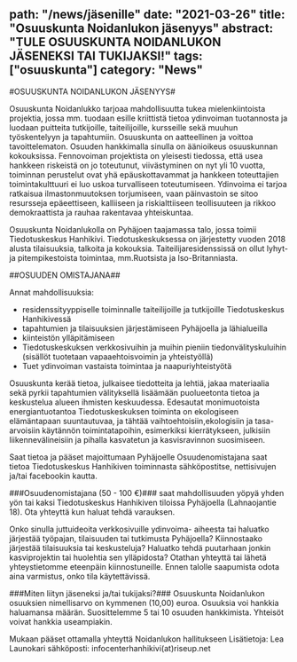 path: "/news/jäsenille"
date: "2021-03-26"
title: "Osuuskunta Noidanlukon jäsenyys"
abstract: "TULE OSUUSKUNTA NOIDANLUKON JÄSENEKSI TAI TUKIJAKSI!"
tags: ["osuuskunta"]
category: "News"
---


#OSUUSKUNTA NOIDANLUKON JÄSENYYS#


Osuuskunta Noidanlukko tarjoaa mahdollisuutta tukea mielenkiintoista projektia, jossa mm. tuodaan esille kriittistä tietoa ydinvoiman tuotannosta ja luodaan puitteita tutkijoille, taiteilijoille, kursseille sekä muuhun
työskentelyyn ja tapahtumiin. Osuuskunta on aatteellinen ja voittoa tavoittelematon. Osuuden hankkimalla sinulla on äänioikeus osuuskunnan kokouksissa. Fennovoiman projektista on yleisesti tiedossa, että usea hankkeen riskeistä on jo
toteutunut, viivästyminen on nyt yli 10 vuotta, toiminnan perustelut ovat yhä epäuskottavammat ja hankkeen toteuttajien toimintakulttuuri ei luo uskoa turvalliseen toteutumiseen. Ydinvoima ei tarjoa ratkaisua
ilmastonmuutoksen torjumiseen, vaan päinvastoin se sitoo resursseja epäeettiseen, kalliiseen ja riskialttiiseen teollisuuteen ja rikkoo demokraattista ja rauhaa rakentavaa yhteiskuntaa.

Osuuskunta Noidanlukolla on Pyhäjoen taajamassa talo, jossa toimii Tiedotuskeskus Hanhikivi. Tiedotuskeskuksessa on järjestetty vuoden 2018 alusta tilaisuuksia, talkoita ja kokouksia. Taiteilijaresidenssissä
on ollut lyhyt- ja pitempikestoista toimintaa, mm.Ruotsista ja Iso-Britanniasta. 

##OSUUDEN OMISTAJANA##

Annat mahdollisuuksia:
- residenssityyppiselle toiminnalle taiteilijoille ja tutkijoille Tiedotuskeskus Hanhikivessä
- tapahtumien ja tilaisuuksien järjestämiseen Pyhäjoella ja lähialueilla
- kiinteistön ylläpitämiseen
- Tiedotuskeskuksen verkkosivuihin ja muihin pieniin tiedonvälityskuluihin (sisällöt tuotetaan vapaaehtoisvoimin ja yhteistyöllä)
- Tuet ydinvoiman vastaista toimintaa ja naapuriyhteistyötä

Osuuskunta kerää tietoa, julkaisee tiedotteita ja lehtiä, jakaa materiaalia sekä pyrkii tapahtumien välityksellä lisäämään puolueetonta tietoa ja keskustelua alueen ihmisten keskuudessa.
Edesautat monimuotoista energiantuotantoa Tiedotuskeskuksen toiminta on ekologiseen elämäntapaan suuntautuvaa, ja tähtää vaihtoehtoisiin,ekologisiin ja tasa-arvoisiin käytännön toimintatapoihin,
esimerkiksi kierrätykseen, julkisiin liikennevälineisiin ja pihalla kasvatetun ja kasvisravinnon suosimiseen.

Saat tietoa ja pääset majoittumaan Pyhäjoelle Osuudenomistajana saat tietoa Tiedotuskeskus Hanhikiven toiminnasta sähköpostitse, nettisivujen ja/tai facebookin kautta.

###Osuudenomistajana (50 - 100 €)###
saat mahdollisuuden yöpyä yhden yön tai kaksi Tiedotuskeskus Hanhikiven tiloissa Pyhäjoella
(Lahnaojantie 18). Ota yhteyttä kun haluat tehdä varauksen.


Onko sinulla juttuideoita verkkosivuille ydinvoima- aiheesta tai haluatko järjestää työpajan, tilaisuuden tai tutkimusta Pyhäjoella? Kiinnostaako järjestää tilaisuuksia tai keskusteluja? Haluatko tehdä
puutarhaan jonkin kasviprojektin tai huolehtia sen ylläpidosta? Otathan yhteyttä tai lähetä yhteystietomme eteenpäin kiinnostuneille. Ennen talolle saapumista odota aina varmistus, onko tila käytettävissä.

###Miten liityn jäseneksi ja/tai tukijaksi?###
Osuuskunta Noidanlukon osuuksien nimellisarvo on kymmenen (10,00) euroa. Osuuksia voi hankkia haluamansa määrän. Suosittelemme 5 tai 10 osuuden hankkimista. Yhteisöt voivat hankkia useampiakin.


Mukaan pääset ottamalla yhteyttä Noidanlukon hallitukseen 
Lisätietoja:
Lea Launokari
sähköposti: infocenterhanhikivi(at)riseup.net
